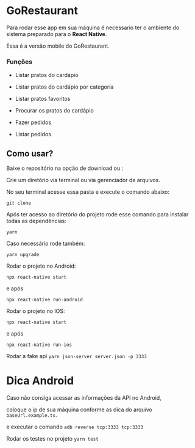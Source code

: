 # GoRestaurant

Para rodar esse app em sua máquina é necessario ter o ambiente do sistema
preparado para o **React Native**.

Essa é a versão mobile do GoRestaurant.

### Funções

* Listar pratos do cardápio
* Listar pratos do cardápio por categoria
* Listar pratos favoritos
* Procurar os pratos do cardápio

* Fazer pedidos
* Listar pedidos

## Como usar?

Baixe o repositório na opção de download ou :

Crie um diretório via terminal ou via gerenciador de arquivos.

No seu terminal acesse essa pasta e execute o comando abaixo:

```git clone```

Após ter acesso ao diretório do projeto rode esse comando para instalar todas as dependências:

```yarn```

Caso necessário rode também:

```yarn upgrade```

Rodar o projeto no Android:

```npx react-native start```

e após 

```npx react-native run-android```

Rodar o projeto no IOS:

```npx react-native start```

e após 

```npx react-native run-ios```

Rodar a fake api ```yarn json-server server.json -p 3333```

# Dica Android

Caso não consiga acessar as informações da API no Android, 

coloque o ip de sua máquina conforme as dica do arquivo ```baseUrl.example.ts.```

e executar o comando ```adb reverse tcp:3333 tcp:3333```

Rodar os testes no projeto ```yarn test```